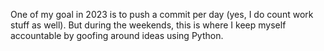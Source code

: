 One of my goal in 2023 is to push a commit per day (yes, I do count work stuff as well). But during the weekends, this is where I keep myself accountable by goofing around ideas using Python.
